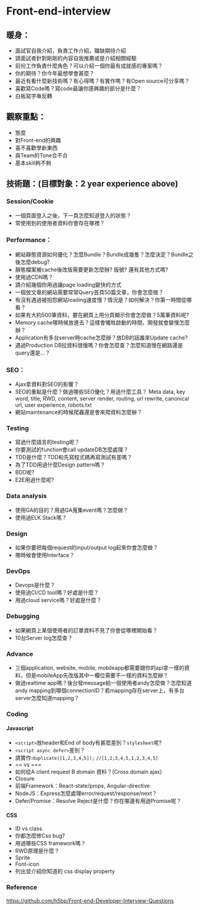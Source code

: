 # Front-end-interview

## 暖身：
- 面試官自我介紹，負責工作介紹，職缺期待介紹
- 請面試者針對剛剛的內容自我推薦或是介紹相關經驗
- 前份工作負責什麼角色？可以介紹一個你最有成就感的專案嗎？
- 你的期待？你今年最想學會甚麼？
- 最近有看什麼新技術嗎？有心得嗎？有實作嗎？有Open source可分享嗎？
- 喜歡寫Code嗎？寫code最讓你感興趣的部分是什麼？
- 白板寫字串反轉

## 觀察重點：
- 態度
- 對Front-end的興趣
- 喜不喜歡學新東西
- 與Team的Tone合不合
- 基本skill夠不夠

## 技術題：(目標對象：2 year experience above)

### Session/Cookie
- 一個頁面登入之後，下一頁怎麼知道登入的狀態？
- 常使用到的使用者資料你會存在哪裡？

### Performance：
- 網站靜態資源如何優化？怎麼Bundle？Bundle成幾隻？怎麼決定？Bundle之後怎麼debug?
- 靜態檔案被cache後改版需要更新怎麼辦? 版號? 還有其他方式嗎?
- 使用過CDN嗎？
- 請介紹幾個你用過讓page loading變快的方式
- 一個放文章的網站需要常常Query首頁50篇文章，你會怎麼做？
- 有沒有遇過被抱怨網站loading速度慢？情況是？如何解決？你第一時間從哪看？
- 如果有大約500筆資料，要在網頁上用分頁顯示你會怎麼做？5萬筆資料呢?
- Memory cache哪時候放進去？這樣會犧牲啟動的時間，開發就會變慢怎麼辦？
- Application有多台server時cache怎麼辦？放DB的話誰來Update cache?
- 遇過Production DB拉資料很慢嗎？你會怎麼查？怎麼知道慢在網路還是query還是...？

### SEO：
- Ajax拿資料對SEO的影響？
- SEO的重點是什麼？做過哪些SEO優化？用過什麼工具？
Meta data, key word, title, RWD, content, server render, routing, url rewrite, canonical url, user experience, robots.txt
- 網站maintenance的時候爬蟲還是會來爬資料怎麼辦？

### Testing
- 寫過什麼語言的testing呢？
- 你要測試的function會call updateDB怎麼處理？
- TDD是什麼？TDD和先寫程式碼再寫測試有差嗎？
- 為了TDD用過什麼Design pattern嗎？ 
- BDD呢?
- E2E用過什麼呢?

### Data analysis
- 使用GA的目的？用過GA蒐集event嗎？怎麼做？
- 使用過ELK Stack嗎？

### Design
- 如果你要把每個request的input/output log起來你會怎麼做？
- 哪時候會使用Interface？

### DevOps
- Devops是什麼？
- 使用過CI/CD tool嗎？好處是什麼？
- 用過cloud service嗎？好處是什麼？

### Debugging
- 如果網頁上某個使用者的訂單資料不見了你會從哪裡開始看？
- 10台Server log怎麼查？

### Advance
- 三個application, website, mobile, mobileapp都需要跟你的api拿一樣的資料，但是mobileApp先改版其中一欄位需要不一樣的資料怎麼辦？
- 做過realtime app嗎？後台發message給一個使用者andy怎麼做？怎麼知道andy mapping到哪個connectionID？若mapping存在server上，有多台server怎麼知道mapping？

### Coding
#### Javascript
- `<script>`放header和End of body有甚麼差別？`stylesheet`呢?
- `<script async defer>`差別？
- 請實作:`duplicate([1,2,3,4,5]);` `//[1,2,3,4,5,1,2,3,4,5]`
- == vs ===
- 如何從A client request B domain 資料？(Cross domain ajax)
- Closure
- 前端Framework：React-state/props, Angular-directive
- NodeJS：Express怎麼處理error/request/response/next？
- Defer/Promise：Resolve Reject是什麼？你在哪邊有用過Promise呢？

#### CSS
- ID vs class
- 你都怎麼修Css bug?
- 用過哪些CSS framework嗎？
- RWD原理是什麼？
- Sprite
- Font-icon
- 列出並介紹你知道的 css display property 

### Reference
https://github.com/h5bp/Front-end-Developer-Interview-Questions
